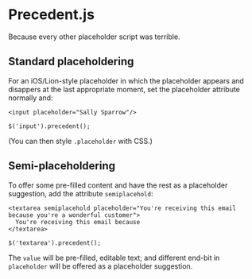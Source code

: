 # Precedent.js

Because every other placeholder script was terrible. 

## Standard placeholdering

For an iOS/Lion-style placeholder in which the placeholder appears and disappers at the last appropriate moment, set the placeholder attribute normally and:

    <input placeholder="Sally Sparrow"/>
    
    $('input').precedent();
    
(You can then style `.placeholder` with CSS.)

## Semi-placeholdering 

To offer some pre-filled content and have the rest as a placeholder suggestion, add the attribute `semiplacehold`:

    <textarea semiplacehold placeholder="You're receiving this email because you're a wonderful customer">
      You're receiving this email because 
    </textarea>
    
    $('textarea').precedent();
    
The `value` will be pre-filled, editable text; and different end-bit in `placeholder` will be offered as a placeholder suggestion. 